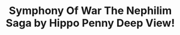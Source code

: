 ---
title: Symphony Of War The Nephilim Saga by Hippo Penny Deep View!
layout: scoredetail
permalink: /meta-score/symphony-of-war-the-nephilim-saga
header:
  teaser: /assets/images/symphony-of-war-the-nephilim-saga.jpg
  video:
    id: PO9RsbREfEM
    provider: youtube
---
